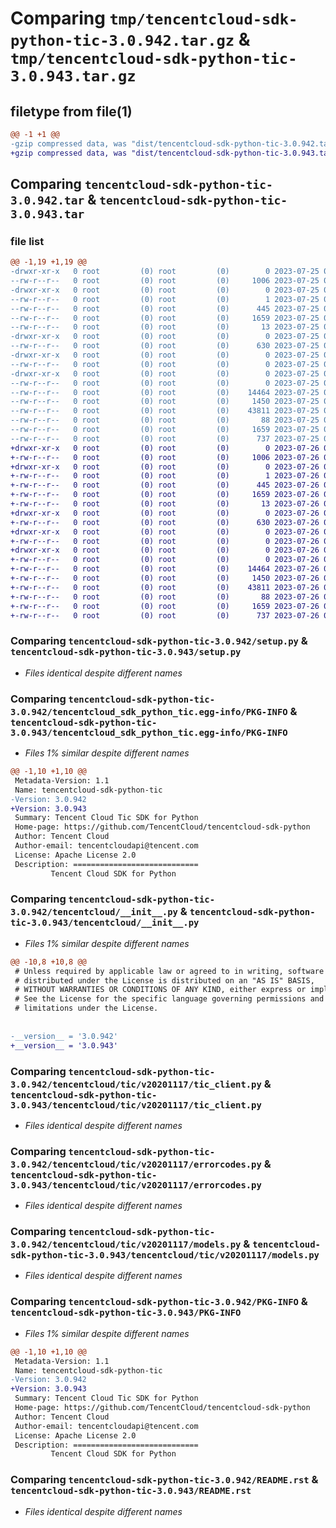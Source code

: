 # Comparing `tmp/tencentcloud-sdk-python-tic-3.0.942.tar.gz` & `tmp/tencentcloud-sdk-python-tic-3.0.943.tar.gz`

## filetype from file(1)

```diff
@@ -1 +1 @@
-gzip compressed data, was "dist/tencentcloud-sdk-python-tic-3.0.942.tar", last modified: Tue Jul 25 04:27:24 2023, max compression
+gzip compressed data, was "dist/tencentcloud-sdk-python-tic-3.0.943.tar", last modified: Wed Jul 26 00:46:10 2023, max compression
```

## Comparing `tencentcloud-sdk-python-tic-3.0.942.tar` & `tencentcloud-sdk-python-tic-3.0.943.tar`

### file list

```diff
@@ -1,19 +1,19 @@
-drwxr-xr-x   0 root         (0) root         (0)        0 2023-07-25 04:27:24.000000 tencentcloud-sdk-python-tic-3.0.942/
--rw-r--r--   0 root         (0) root         (0)     1006 2023-07-25 04:27:24.000000 tencentcloud-sdk-python-tic-3.0.942/setup.py
-drwxr-xr-x   0 root         (0) root         (0)        0 2023-07-25 04:27:24.000000 tencentcloud-sdk-python-tic-3.0.942/tencentcloud_sdk_python_tic.egg-info/
--rw-r--r--   0 root         (0) root         (0)        1 2023-07-25 04:27:24.000000 tencentcloud-sdk-python-tic-3.0.942/tencentcloud_sdk_python_tic.egg-info/dependency_links.txt
--rw-r--r--   0 root         (0) root         (0)      445 2023-07-25 04:27:24.000000 tencentcloud-sdk-python-tic-3.0.942/tencentcloud_sdk_python_tic.egg-info/SOURCES.txt
--rw-r--r--   0 root         (0) root         (0)     1659 2023-07-25 04:27:24.000000 tencentcloud-sdk-python-tic-3.0.942/tencentcloud_sdk_python_tic.egg-info/PKG-INFO
--rw-r--r--   0 root         (0) root         (0)       13 2023-07-25 04:27:24.000000 tencentcloud-sdk-python-tic-3.0.942/tencentcloud_sdk_python_tic.egg-info/top_level.txt
-drwxr-xr-x   0 root         (0) root         (0)        0 2023-07-25 04:27:24.000000 tencentcloud-sdk-python-tic-3.0.942/tencentcloud/
--rw-r--r--   0 root         (0) root         (0)      630 2023-07-25 04:27:24.000000 tencentcloud-sdk-python-tic-3.0.942/tencentcloud/__init__.py
-drwxr-xr-x   0 root         (0) root         (0)        0 2023-07-25 04:27:24.000000 tencentcloud-sdk-python-tic-3.0.942/tencentcloud/tic/
--rw-r--r--   0 root         (0) root         (0)        0 2023-07-25 04:27:24.000000 tencentcloud-sdk-python-tic-3.0.942/tencentcloud/tic/__init__.py
-drwxr-xr-x   0 root         (0) root         (0)        0 2023-07-25 04:27:24.000000 tencentcloud-sdk-python-tic-3.0.942/tencentcloud/tic/v20201117/
--rw-r--r--   0 root         (0) root         (0)        0 2023-07-25 04:27:24.000000 tencentcloud-sdk-python-tic-3.0.942/tencentcloud/tic/v20201117/__init__.py
--rw-r--r--   0 root         (0) root         (0)    14464 2023-07-25 04:27:24.000000 tencentcloud-sdk-python-tic-3.0.942/tencentcloud/tic/v20201117/tic_client.py
--rw-r--r--   0 root         (0) root         (0)     1450 2023-07-25 04:27:24.000000 tencentcloud-sdk-python-tic-3.0.942/tencentcloud/tic/v20201117/errorcodes.py
--rw-r--r--   0 root         (0) root         (0)    43811 2023-07-25 04:27:24.000000 tencentcloud-sdk-python-tic-3.0.942/tencentcloud/tic/v20201117/models.py
--rw-r--r--   0 root         (0) root         (0)       88 2023-07-25 04:27:24.000000 tencentcloud-sdk-python-tic-3.0.942/setup.cfg
--rw-r--r--   0 root         (0) root         (0)     1659 2023-07-25 04:27:24.000000 tencentcloud-sdk-python-tic-3.0.942/PKG-INFO
--rw-r--r--   0 root         (0) root         (0)      737 2023-07-25 04:27:24.000000 tencentcloud-sdk-python-tic-3.0.942/README.rst
+drwxr-xr-x   0 root         (0) root         (0)        0 2023-07-26 00:46:10.000000 tencentcloud-sdk-python-tic-3.0.943/
+-rw-r--r--   0 root         (0) root         (0)     1006 2023-07-26 00:46:10.000000 tencentcloud-sdk-python-tic-3.0.943/setup.py
+drwxr-xr-x   0 root         (0) root         (0)        0 2023-07-26 00:46:10.000000 tencentcloud-sdk-python-tic-3.0.943/tencentcloud_sdk_python_tic.egg-info/
+-rw-r--r--   0 root         (0) root         (0)        1 2023-07-26 00:46:10.000000 tencentcloud-sdk-python-tic-3.0.943/tencentcloud_sdk_python_tic.egg-info/dependency_links.txt
+-rw-r--r--   0 root         (0) root         (0)      445 2023-07-26 00:46:10.000000 tencentcloud-sdk-python-tic-3.0.943/tencentcloud_sdk_python_tic.egg-info/SOURCES.txt
+-rw-r--r--   0 root         (0) root         (0)     1659 2023-07-26 00:46:10.000000 tencentcloud-sdk-python-tic-3.0.943/tencentcloud_sdk_python_tic.egg-info/PKG-INFO
+-rw-r--r--   0 root         (0) root         (0)       13 2023-07-26 00:46:10.000000 tencentcloud-sdk-python-tic-3.0.943/tencentcloud_sdk_python_tic.egg-info/top_level.txt
+drwxr-xr-x   0 root         (0) root         (0)        0 2023-07-26 00:46:10.000000 tencentcloud-sdk-python-tic-3.0.943/tencentcloud/
+-rw-r--r--   0 root         (0) root         (0)      630 2023-07-26 00:46:10.000000 tencentcloud-sdk-python-tic-3.0.943/tencentcloud/__init__.py
+drwxr-xr-x   0 root         (0) root         (0)        0 2023-07-26 00:46:10.000000 tencentcloud-sdk-python-tic-3.0.943/tencentcloud/tic/
+-rw-r--r--   0 root         (0) root         (0)        0 2023-07-26 00:46:10.000000 tencentcloud-sdk-python-tic-3.0.943/tencentcloud/tic/__init__.py
+drwxr-xr-x   0 root         (0) root         (0)        0 2023-07-26 00:46:10.000000 tencentcloud-sdk-python-tic-3.0.943/tencentcloud/tic/v20201117/
+-rw-r--r--   0 root         (0) root         (0)        0 2023-07-26 00:46:10.000000 tencentcloud-sdk-python-tic-3.0.943/tencentcloud/tic/v20201117/__init__.py
+-rw-r--r--   0 root         (0) root         (0)    14464 2023-07-26 00:46:10.000000 tencentcloud-sdk-python-tic-3.0.943/tencentcloud/tic/v20201117/tic_client.py
+-rw-r--r--   0 root         (0) root         (0)     1450 2023-07-26 00:46:10.000000 tencentcloud-sdk-python-tic-3.0.943/tencentcloud/tic/v20201117/errorcodes.py
+-rw-r--r--   0 root         (0) root         (0)    43811 2023-07-26 00:46:10.000000 tencentcloud-sdk-python-tic-3.0.943/tencentcloud/tic/v20201117/models.py
+-rw-r--r--   0 root         (0) root         (0)       88 2023-07-26 00:46:10.000000 tencentcloud-sdk-python-tic-3.0.943/setup.cfg
+-rw-r--r--   0 root         (0) root         (0)     1659 2023-07-26 00:46:10.000000 tencentcloud-sdk-python-tic-3.0.943/PKG-INFO
+-rw-r--r--   0 root         (0) root         (0)      737 2023-07-26 00:46:10.000000 tencentcloud-sdk-python-tic-3.0.943/README.rst
```

### Comparing `tencentcloud-sdk-python-tic-3.0.942/setup.py` & `tencentcloud-sdk-python-tic-3.0.943/setup.py`

 * *Files identical despite different names*

### Comparing `tencentcloud-sdk-python-tic-3.0.942/tencentcloud_sdk_python_tic.egg-info/PKG-INFO` & `tencentcloud-sdk-python-tic-3.0.943/tencentcloud_sdk_python_tic.egg-info/PKG-INFO`

 * *Files 1% similar despite different names*

```diff
@@ -1,10 +1,10 @@
 Metadata-Version: 1.1
 Name: tencentcloud-sdk-python-tic
-Version: 3.0.942
+Version: 3.0.943
 Summary: Tencent Cloud Tic SDK for Python
 Home-page: https://github.com/TencentCloud/tencentcloud-sdk-python
 Author: Tencent Cloud
 Author-email: tencentcloudapi@tencent.com
 License: Apache License 2.0
 Description: ============================
         Tencent Cloud SDK for Python
```

### Comparing `tencentcloud-sdk-python-tic-3.0.942/tencentcloud/__init__.py` & `tencentcloud-sdk-python-tic-3.0.943/tencentcloud/__init__.py`

 * *Files 1% similar despite different names*

```diff
@@ -10,8 +10,8 @@
 # Unless required by applicable law or agreed to in writing, software
 # distributed under the License is distributed on an "AS IS" BASIS,
 # WITHOUT WARRANTIES OR CONDITIONS OF ANY KIND, either express or implied.
 # See the License for the specific language governing permissions and
 # limitations under the License.
 
 
-__version__ = '3.0.942'
+__version__ = '3.0.943'
```

### Comparing `tencentcloud-sdk-python-tic-3.0.942/tencentcloud/tic/v20201117/tic_client.py` & `tencentcloud-sdk-python-tic-3.0.943/tencentcloud/tic/v20201117/tic_client.py`

 * *Files identical despite different names*

### Comparing `tencentcloud-sdk-python-tic-3.0.942/tencentcloud/tic/v20201117/errorcodes.py` & `tencentcloud-sdk-python-tic-3.0.943/tencentcloud/tic/v20201117/errorcodes.py`

 * *Files identical despite different names*

### Comparing `tencentcloud-sdk-python-tic-3.0.942/tencentcloud/tic/v20201117/models.py` & `tencentcloud-sdk-python-tic-3.0.943/tencentcloud/tic/v20201117/models.py`

 * *Files identical despite different names*

### Comparing `tencentcloud-sdk-python-tic-3.0.942/PKG-INFO` & `tencentcloud-sdk-python-tic-3.0.943/PKG-INFO`

 * *Files 1% similar despite different names*

```diff
@@ -1,10 +1,10 @@
 Metadata-Version: 1.1
 Name: tencentcloud-sdk-python-tic
-Version: 3.0.942
+Version: 3.0.943
 Summary: Tencent Cloud Tic SDK for Python
 Home-page: https://github.com/TencentCloud/tencentcloud-sdk-python
 Author: Tencent Cloud
 Author-email: tencentcloudapi@tencent.com
 License: Apache License 2.0
 Description: ============================
         Tencent Cloud SDK for Python
```

### Comparing `tencentcloud-sdk-python-tic-3.0.942/README.rst` & `tencentcloud-sdk-python-tic-3.0.943/README.rst`

 * *Files identical despite different names*

